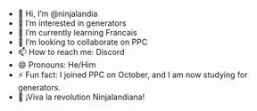 - 👋 Hi, I’m @ninjalandia
- 👀 I’m interested in generators
- 🌱 I’m currently learning Francais
- 💞️ I’m looking to collaborate on PPC
- 📫 How to reach me: Discord
- 😄 Pronouns: He/Him
- ⚡ Fun fact: I joined PPC on October, and I am now studying for generators.
- 💠 ¡Viva la revolution Ninjalandiana!
<!---
ninjalandia/ninjalandia is a ✨ special ✨ repository because its `README.md` (this file) appears on your GitHub profile.
You can click the Preview link to take a look at your changes.
--->
